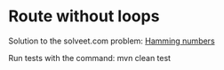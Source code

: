Route without loops
===================

Solution to the solveet.com problem: [Hamming numbers](http://www.solveet.com/exercises/Numeros-de-Hamming/45)

Run tests with the command:
	mvn clean test

